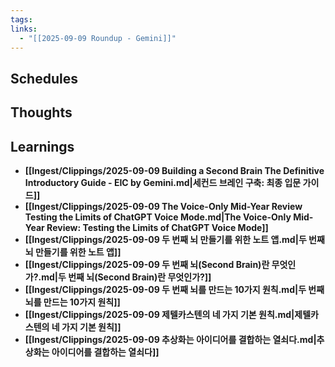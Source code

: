 ```yaml
---
tags:
links:
  - "[[2025-09-09 Roundup - Gemini]]"
---
```

## Schedules

## Thoughts

## Learnings
- **[[Ingest/Clippings/2025-09-09 Building a Second Brain The Definitive Introductory Guide - EIC by Gemini.md|세컨드 브레인 구축: 최종 입문 가이드]]**
- **[[Ingest/Clippings/2025-09-09 The Voice-Only Mid-Year Review Testing the Limits of ChatGPT Voice Mode.md|The Voice-Only Mid-Year Review: Testing the Limits of ChatGPT Voice Mode]]**
- **[[Ingest/Clippings/2025-09-09 두 번째 뇌 만들기를 위한 노트 앱.md|두 번째 뇌 만들기를 위한 노트 앱]]**
- **[[Ingest/Clippings/2025-09-09 두 번째 뇌(Second Brain)란 무엇인가?.md|두 번째 뇌(Second Brain)란 무엇인가?]]**
- **[[Ingest/Clippings/2025-09-09 두 번째 뇌를 만드는 10가지 원칙.md|두 번째 뇌를 만드는 10가지 원칙]]**
- **[[Ingest/Clippings/2025-09-09 제텔카스텐의 네 가지 기본 원칙.md|제텔카스텐의 네 가지 기본 원칙]]**
- **[[Ingest/Clippings/2025-09-09 추상화는 아이디어를 결합하는 열쇠다.md|추상화는 아이디어를 결합하는 열쇠다]]**


